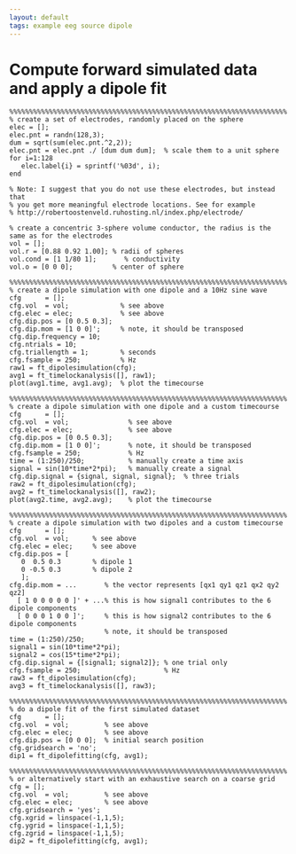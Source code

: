 ```yaml
---
layout: default
tags: example eeg source dipole
---
```


# Compute forward simulated data and apply a dipole fit

	%%%%%%%%%%%%%%%%%%%%%%%%%%%%%%%%%%%%%%%%%%%%%%%%%%%%%%%%%%%%%%%%%%%%%%
	% create a set of electrodes, randomly placed on the sphere
	elec = [];
	elec.pnt = randn(128,3);
	dum = sqrt(sum(elec.pnt.^2,2));
	elec.pnt = elec.pnt ./ [dum dum dum];  % scale them to a unit sphere
	for i=1:128
	   elec.label{i} = sprintf('%03d', i);
	end

	% Note: I suggest that you do not use these electrodes, but instead that
	% you get more meaningful electrode locations. See for example  
	% http://robertoostenveld.ruhosting.nl/index.php/electrode/

	% create a concentric 3-sphere volume conductor, the radius is the same as for the electrodes
	vol = [];
	vol.r = [0.88 0.92 1.00]; % radii of spheres
	vol.cond = [1 1/80 1];       % conductivity
	vol.o = [0 0 0];          % center of sphere

	%%%%%%%%%%%%%%%%%%%%%%%%%%%%%%%%%%%%%%%%%%%%%%%%%%%%%%%%%%%%%%%%%%%%%%
	% create a dipole simulation with one dipole and a 10Hz sine wave
	cfg      = [];
	cfg.vol  = vol;             % see above
	cfg.elec = elec;            % see above
	cfg.dip.pos = [0 0.5 0.3];
	cfg.dip.mom = [1 0 0]';     % note, it should be transposed
	cfg.dip.frequency = 10;
	cfg.ntrials = 10;
	cfg.triallength = 1;        % seconds
	cfg.fsample = 250;          % Hz
	raw1 = ft_dipolesimulation(cfg);
	avg1 = ft_timelockanalysis([], raw1);
	plot(avg1.time, avg1.avg);  % plot the timecourse

	%%%%%%%%%%%%%%%%%%%%%%%%%%%%%%%%%%%%%%%%%%%%%%%%%%%%%%%%%%%%%%%%%%%%%%
	% create a dipole simulation with one dipole and a custom timecourse
	cfg      = [];
	cfg.vol  = vol;               % see above
	cfg.elec = elec;              % see above
	cfg.dip.pos = [0 0.5 0.3];
	cfg.dip.mom = [1 0 0]';       % note, it should be transposed
	cfg.fsample = 250;            % Hz
	time = (1:250)/250;           % manually create a time axis
	signal = sin(10*time*2*pi);   % manually create a signal
	cfg.dip.signal = {signal, signal, signal};  % three trials
	raw2 = ft_dipolesimulation(cfg);
	avg2 = ft_timelockanalysis([], raw2);
	plot(avg2.time, avg2.avg);    % plot the timecourse

	%%%%%%%%%%%%%%%%%%%%%%%%%%%%%%%%%%%%%%%%%%%%%%%%%%%%%%%%%%%%%%%%%%%%%%
	% create a dipole simulation with two dipoles and a custom timecourse
	cfg      = [];
	cfg.vol  = vol;      % see above
	cfg.elec = elec;     % see above
	cfg.dip.pos = [
	   0  0.5 0.3        % dipole 1
	   0 -0.5 0.3        % dipole 2
	   ];
	cfg.dip.mom = ...       % the vector represents [qx1 qy1 qz1 qx2 qy2 qz2]
	  [ 1 0 0 0 0 0 ]' + ...% this is how signal1 contributes to the 6 dipole components
	  [ 0 0 0 1 0 0 ]';     % this is how signal2 contributes to the 6 dipole components
	                        % note, it should be transposed
	time = (1:250)/250;
	signal1 = sin(10*time*2*pi);
	signal2 = cos(15*time*2*pi);
	cfg.dip.signal = {[signal1; signal2]}; % one trial only
	cfg.fsample = 250;                     % Hz
	raw3 = ft_dipolesimulation(cfg);
	avg3 = ft_timelockanalysis([], raw3);

	%%%%%%%%%%%%%%%%%%%%%%%%%%%%%%%%%%%%%%%%%%%%%%%%%%%%%%%%%%%%%%%%%%%%%%
	% do a dipole fit of the first simulated dataset
	cfg      = [];
	cfg.vol  = vol;         % see above
	cfg.elec = elec;        % see above
	cfg.dip.pos = [0 0 0];  % initial search position
	cfg.gridsearch = 'no';
	dip1 = ft_dipolefitting(cfg, avg1);

	%%%%%%%%%%%%%%%%%%%%%%%%%%%%%%%%%%%%%%%%%%%%%%%%%%%%%%%%%%%%%%%%%%%%%%
	% or alternatively start with an exhaustive search on a coarse grid
	cfg = [];
	cfg.vol  = vol;         % see above
	cfg.elec = elec;        % see above
	cfg.gridsearch = 'yes';
	cfg.xgrid = linspace(-1,1,5);
	cfg.ygrid = linspace(-1,1,5);
	cfg.zgrid = linspace(-1,1,5);
	dip2 = ft_dipolefitting(cfg, avg1);
